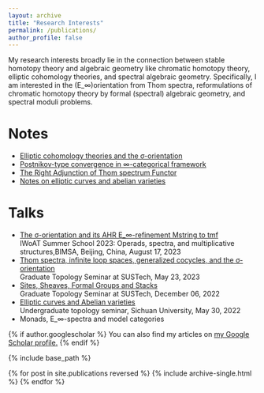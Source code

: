 ```yaml
---
layout: archive
title: "Research Interests"
permalink: /publications/
author_profile: false
---
```

My research interests broadly lie in the connection between stable homotopy theory and algebraic geometry like chromatic homotopy theory, elliptic cohomology theories, and spectral algebraic geometry. Specifically, I am interested in the (E_∞)orientation from Thom spectra, reformulations of chromatic homotopy theory by formal (spectral) algebraic geometry, and spectral moduli problems.

Notes
======
* [Elliptic cohomology theories and the σ-orientation](https://552jc.github.io/ljc552.github.io/files/sigmaorientation.pdf)
* [Postnikov-type convergence in ∞-categorical framework](https://552jc.github.io/ljc552.github.io/files/convergence.pdf)
* [The Right Adjunction of Thom spectrum Functor](https://552jc.github.io/ljc552.github.io/files/thomsp.pdf)
* [Notes on elliptic curves and abelian varieties](https://552jc.github.io/ljc552.github.io/files/Ellabvar.pdf)

Talks
======
* [The σ-orientation and its AHR E_∞-refinement Mstring to tmf](https://552jc.github.io/ljc552.github.io/files/Orientation.pdf)<br>IWoAT Summer School 2023: Operads, spectra, and multiplicative structures,BIMSA, Beijing, China, August 17, 2023
* [Thom spectra, infinite loop spaces, generalized cocycles, and the σ-orientation](https://sustech-topology.github.io/grad/23spr/0523-Liang.pdf)<br>Graduate Topology Seminar at SUSTech, May 23, 2023
* [Sites, Sheaves, Formal Groups and Stacks](https://sustech-topology.github.io/grad/22fal/FormalGeometry.pdf)<br>Graduate Topology Seminar at SUSTech, December 06, 2022
* [Elliptic curves and Abelian varieties](https://552jc.github.io/ljc552.github.io/files/Thesis.pdf)<br>
Undergraduate topology seminar, Sichuan University, May 30, 2022
* Monads, E_∞-spectra and model categories




{% if author.googlescholar %}
  You can also find my articles on <u><a href="{{author.googlescholar}}">my Google Scholar profile</a>.</u>
{% endif %}

{% include base_path %}

{% for post in site.publications reversed %}
  {% include archive-single.html %}
{% endfor %}
